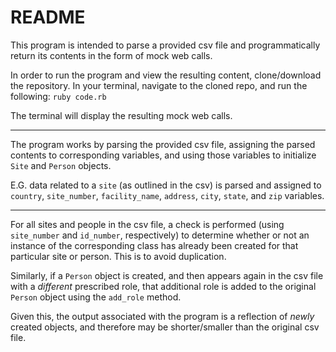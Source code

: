 # README

This program is intended to parse a provided csv file and programmatically return its contents in the form of mock web calls.

In order to run the program and view the resulting content, clone/download the repository. In your terminal, navigate to the cloned repo, and run the following:
```ruby code.rb```

The terminal will display the resulting mock web calls.

-----------

The program works by parsing the provided csv file, assigning the parsed contents to corresponding variables, and using those variables to initialize `Site` and `Person` objects.

E.G. data related to a `site` (as outlined in the csv) is parsed and assigned to `country`, `site_number`, `facility_name`, `address`, `city`, `state`, and `zip` variables.

-----------

For all sites and people in the csv file, a check is performed (using `site_number` and `id_number`, respectively) to determine whether or not an instance of the corresponding class has already been created for that particular site or person. This is to avoid duplication.

Similarly, if a `Person` object is created, and then appears again in the csv file with a _different_ prescribed role, that additional role is added to the original `Person` object using the `add_role` method.

Given this, the output associated with the program is a reflection of _newly_ created objects, and therefore may be shorter/smaller than the original csv file.
